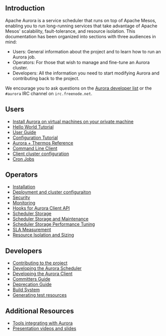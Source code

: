 ## Introduction
Apache Aurora is a service scheduler that runs on top of Apache Mesos, enabling you to run long-running services that take advantage of Apache Mesos' scalability, fault-tolerance, and resource isolation. This documentation has been organized into sections with three audiences in mind:
 
 * Users: General information about the project and to learn how to run an Aurora job.
 * Operators: For those that wish to manage and fine-tune an Aurora cluster.
 * Developers: All the information you need to start modifying Aurora and contributing back to the project.

We encourage you to ask questions on the [Aurora developer list](http://aurora.apache.org/community/) or the `#aurora` IRC channel on `irc.freenode.net`.

## Users
 * [Install Aurora on virtual machines on your private machine](vagrant.md)
 * [Hello World Tutorial](tutorial.md)
 * [User Guide](user-guide.md)
 * [Configuration Tutorial](configuration-tutorial.md)
 * [Aurora + Thermos Reference](configuration-reference.md)
 * [Command Line Client](client-commands.md)
 * [Client cluster configuration](client-cluster-configuration.md)
 * [Cron Jobs](cron-jobs.md)

## Operators
 * [Installation](installing.md)
 * [Deployment and cluster configuraiton](deploying-aurora-scheduler.md)
 * [Security](security.md)
 * [Monitoring](monitoring.md)
 * [Hooks for Aurora Client API](hooks.md)
 * [Scheduler Storage](storage.md)
 * [Scheduler Storage and Maintenance](storage-config.md)
 * [Scheduler Storage Performance Tuning](scheduler-storage.md)
 * [SLA Measurement](sla.md)
 * [Resource Isolation and Sizing](resources.md)

## Developers
 * [Contributing to the project](../CONTRIBUTING.md)
 * [Developing the Aurora Scheduler](developing-aurora-scheduler.md)
 * [Developing the Aurora Client](developing-aurora-client.md)
 * [Committers Guide](committers.md)
 * [Deprecation Guide](thrift-deprecation.md)
 * [Build System](build-system.md)
 * [Generating test resources](test-resource-generation.md)

 
## Additional Resources
 * [Tools integrating with Aurora](tools.md)
 * [Presentation videos and slides](presentations.md)
